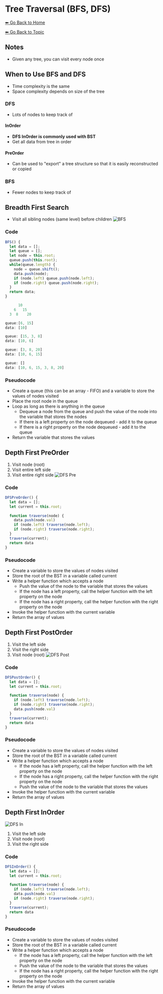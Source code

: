 # Tree Traversal (BFS, DFS)
[⬅ Go Back to Home](../README.md)

[⬅ Go Back to Topic](/trees.md)

## Notes
- Given any tree, you can visit every node once

## When to Use BFS and DFS
- Time complexity is the same
- Space complexity depends on size of the tree
### **DFS**
- Lots of nodes to keep track of
#### InOrder
- **DFS InOrder is commonly used with BST**
- Get all data from tree in order
#### PreOrder
- Can be used to "export" a tree structure so that it is easily reconstructed or copied
### **BFS**
- Fewer nodes to keep track of

## Breadth First Search 
- Visit all sibling nodes (same level) before children
![BFS](./images/bfs.png)
### Code
```js
BFS() {
  let data = [];
  let queue = [];
  let node = this.root;
  queue.push(this.root);
  while(queue.length) {
    node = queue.shift();
    data.push(node);
    if (node.left) queue.push(node.left);
    if (node.right) queue.push(node.right);
  }
  return data;
}
```
```js
      10
    6   15
  3  8    20

queue:[6, 15]
data: [10]

queue: [15, 3, 8]
data: [10, 6]

queue: [3, 8, 20]
data: [10, 6, 15]

queue: []
data: [10, 6, 15, 3, 8, 20]
```
### Pseudocode
- Create a queue (this can be an array - FIFO) and a variable to store the values of nodes visited
- Place the root node in the queue
- Loop as long as there is anything in the queue
  - Dequeue a node from the queue and push the value of the node into the variable that stores the nodes
  - If there is a left property on the node dequeued - add it to the queue
  - If there is a right property on the node dequeued - add it to the queue
- Return the variable that stores the values

## Depth First PreOrder
1. Visit node (root)
2. Visit entire left side
3. Visit entire right side
![DFS Pre](./images/dfs-preorder.png)
### Code
```js
DFSPreOrder() {
  let data = [];
  let current = this.root;
  
  function traverse(node) {
    data.push(node.val)
    if (node.left) traverse(node.left);
    if (node.right) traverse(node.right);
  }
  traverse(current);
  return data
}
```
### Pseudocode
- Create a variable to store the values of nodes visited
- Store the root of the BST in a variable called current
- Write a helper function which accepts a node
  - Push the value of the node to the variable that stores the values
  - If the node has a left property, call the helper function with the left property on the node
  - If the node has a right property, call the helper function with the right property on the node
- Invoke the helper function with the current variable
- Return the array of values

## Depth First PostOrder
1. Visit the left side
2. Visit the right side
3. Visit node (root)
![DFS Post](./images/dfs-postorder.png)
### Code
```js
DFSPostOrder() {
  let data = [];
  let current = this.root;
  
  function traverse(node) {
    if (node.left) traverse(node.left);
    if (node.right) traverse(node.right);
    data.push(node.val)
  }
  traverse(current);
  return data
}
```
### Pseudocode
- Create a variable to store the values of nodes visited
- Store the root of the BST in a variable called current
- Write a helper function which accepts a node
  - If the node has a left property, call the helper function with the left property on the node
  - If the node has a right property, call the helper function with the right property on the node
  - Push the value of the node to the variable that stores the values
- Invoke the helper function with the current variable
- Return the array of values

## Depth First InOrder
![DFS In](./images/dfs-inorder.png)
1. Visit the left side
2. Visit node (root)
3. Visit the right side
### Code
```js
DFSInOrder() {
  let data = [];
  let current = this.root;
  
  function traverse(node) {
    if (node.left) traverse(node.left);
    data.push(node.val)
    if (node.right) traverse(node.right);
  }
  traverse(current);
  return data
}
```
### Pseudocode
- Create a variable to store the values of nodes visited
- Store the root of the BST in a variable called current
- Write a helper function which accepts a node
  - If the node has a left property, call the helper function with the left property on the node
  - Push the value of the node to the variable that stores the values
  - If the node has a right property, call the helper function with the right property on the node
- Invoke the helper function with the current variable
- Return the array of values